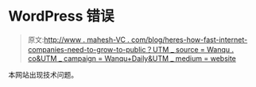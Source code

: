 # WordPress 错误

> 原文:[http://www . mahesh-VC . com/blog/heres-how-fast-internet-companies-need-to-grow-to-public？UTM _ source = Wanqu . co&UTM _ campaign = Wanqu+Daily&UTM _ medium = website](http://www.mahesh-vc.com/blog/heres-how-fast-internet-companies-need-to-grow-to-get-public?utm_source=wanqu.co&utm_campaign=Wanqu+Daily&utm_medium=website)

本网站出现技术问题。
